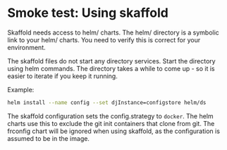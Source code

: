 # Smoke test: Using skaffold

Skaffold needs access to helm/ charts. The helm/ directory is a symbolic link to your helm/ charts. You need
to verify this is correct for your environment.

The skaffold files do not start any directory services.  Start the directory using helm commands. The directory
takes a while to come up - so it is easier to iterate if you keep it running.

Example:

```bash
helm install --name config --set djInstance=configstore helm/ds
```


The skaffold configuration sets the config.strategy to `docker`. The helm charts use this to exclude the git init containers that 
clone from git. The frconfig chart will be ignored when using skaffold, as the configuration is assumed to be in the image. 

